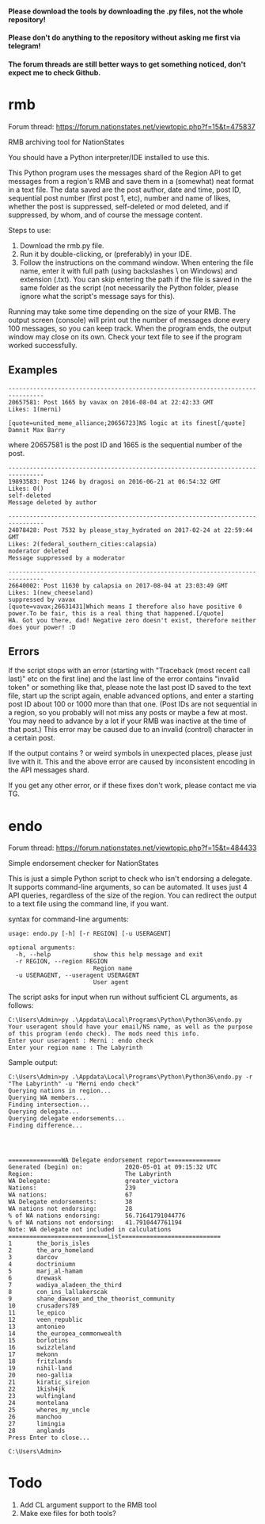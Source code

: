 #### Please download the tools by downloading the .py files, not the whole repository!
#### Please don't do anything to the repository without asking me first via telegram!
#### The forum threads are still better ways to get something noticed, don't expect me to check Github.

# rmb
Forum thread: https://forum.nationstates.net/viewtopic.php?f=15&t=475837

RMB archiving tool for NationStates

You should have a Python interpreter/IDE installed to use this.

This Python program uses the messages shard of the Region API to get messages from a region's RMB and save them in a (somewhat) neat format in a text file. The data saved are the post author, date and time, post ID, sequential post number (first post 1, etc), number and name of likes, whether the post is suppressed, self-deleted or mod deleted, and if suppressed, by whom, and of course the message content.

Steps to use:
1. Download the rmb.py file.
2. Run it by double-clicking, or (preferably) in your IDE.
3. Follow the instructions on the command window. When entering the file name, enter it with full path (using backslashes \ on Windows) and extension (.txt). You can skip entering the path if the file is saved in the same folder as the script (not necessarily the Python folder, please ignore what the script's message says for this).

Running may take some time depending on the size of your RMB. The output screen (console) will print out the number of messages done every 100 messages, so you can keep track. When the program ends, the output window may close on its own. Check your text file to see if the program worked successfully.

## Examples
```
--------------------------------------------------------------------------------
20657581: Post 1665 by vavax on 2016-08-04 at 22:42:33 GMT
Likes: 1(merni)

[quote=united_meme_alliance;20656723]NS logic at its finest[/quote]
Damnit Max Barry
```
where 20657581 is the post ID and 1665 is the sequential number of the post.
```
--------------------------------------------------------------------------------
19893583: Post 1246 by dragosi on 2016-06-21 at 06:54:32 GMT
Likes: 0()
self-deleted
Message deleted by author
```
```
--------------------------------------------------------------------------------
24078428: Post 7532 by please_stay_hydrated on 2017-02-24 at 22:59:44 GMT
Likes: 2(federal_southern_cities:calapsia)
moderator deleted
Message suppressed by a moderator
```
```
--------------------------------------------------------------------------------
26640002: Post 11630 by calapsia on 2017-08-04 at 23:03:49 GMT
Likes: 1(new_cheeseland)
suppressed by vavax
[quote=vavax;26631431]Which means I therefore also have positive 0 power.To be fair, this is a real thing that happened.[/quote]
HA. Got you there, dad! Negative zero doesn't exist, therefore neither does your power! :D
```

## Errors
If the script stops with an error (starting with "Traceback (most recent call last)" etc on the first line) and the last line of the error contains "invalid token" or something like that, please note the last post ID saved to the text file, start up the script again, enable advanced options, and enter a starting post ID about 100 or 1000 more than that one. (Post IDs are not sequential in a region, so you probably will not miss any posts or maybe a few at most. You may need to advance by a lot if your RMB was inactive at the time of that post.) This error may be caused due to an invalid (control) character in a certain post.

If the output contains ? or weird symbols in unexpected places, please just live with it. This and the above error are caused by inconsistent encoding in the API messages shard.

If you get any other error, or if these fixes don't work, please contact me via TG.


# endo
Forum thread: https://forum.nationstates.net/viewtopic.php?f=15&t=484433

Simple endorsement checker for NationStates

This is just a simple Python script to check who isn't endorsing a delegate. It supports command-line arguments, so can be automated. It uses just 4 API queries, regardless of the size of the region. You can redirect the output to a text file using the command line, if you want.

syntax for command-line arguments:

    usage: endo.py [-h] [-r REGION] [-u USERAGENT]
    
    optional arguments:
      -h, --help            show this help message and exit
      -r REGION, --region REGION
                            Region name
      -u USERAGENT, --useragent USERAGENT
                            User agent

The script asks for input when run without sufficient CL arguments, as follows:
```
C:\Users\Admin>py .\Appdata\Local\Programs\Python\Python36\endo.py
Your useragent should have your email/NS name, as well as the purpose of this program (endo check). The mods need this info.
Enter your useragent : Merni : endo check
Enter your region name : The Labyrinth
```
Sample output:
```
C:\Users\Admin>py .\Appdata\Local\Programs\Python\Python36\endo.py -r "The Labyrinth" -u "Merni endo check"
Querying nations in region...
Querying WA members...
Finding intersection...
Querying delegate...
Querying delegate endorsements...
Finding difference...




===============WA Delegate endorsement report===============
Generated (begin) on:            2020-05-01 at 09:15:32 UTC
Region:                          The Labyrinth
WA Delegate:                     greater_victora
Nations:                         239
WA nations:                      67
WA Delegate endorsements:        38
WA nations not endorsing:        28
% of WA nations endorsing:       56.71641791044776
% of WA nations not endorsing:   41.7910447761194
Note: WA delegate not included in calculations
============================List============================
1       the_boris_isles
2       the_aro_homeland
3       darcov
4       doctriniumn
5       marj_al-hamam
6       drewask
7       wadiya_aladeen_the_third
8       con_ins_lallakerscak
9       shane_dawson_and_the_theorist_community
10      crusaders789
11      le_epico
12      veen_republic
13      antonieo
14      the_europea_commonwealth
15      borlotins
16      swizzleland
17      mekonn
18      fritzlands
19      nihil-land
20      neo-gallia
21      kiratic_sireion
22      1kish4jk
23      wulfingland
24      montelana
25      wheres_my_uncle
26      manchoo
27      limingia
28      anglands
Press Enter to close...

C:\Users\Admin>
```
# Todo
1. Add CL argument support to the RMB tool
2. Make exe files for both tools?
